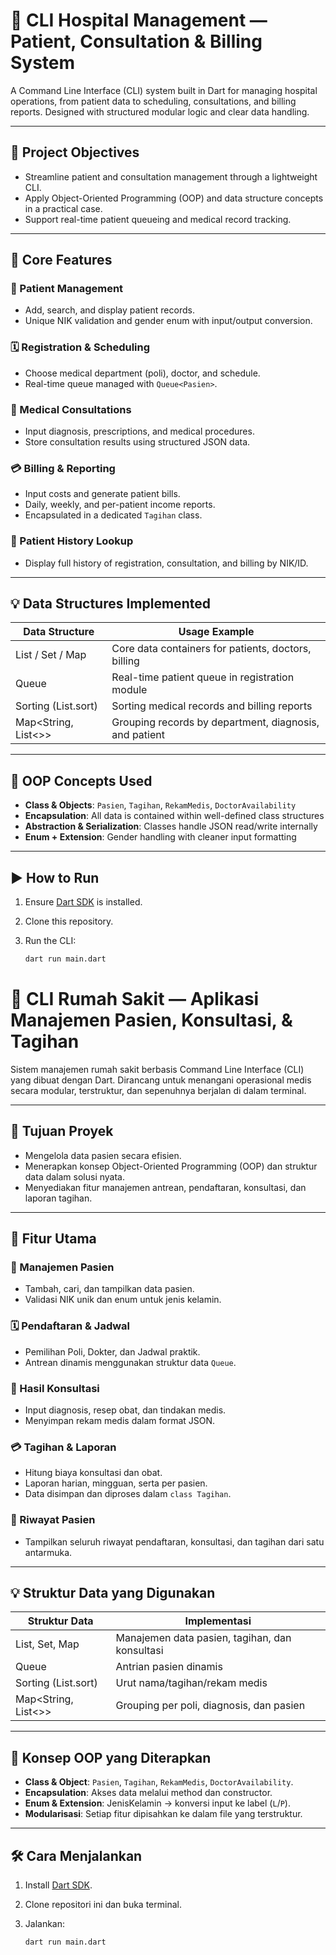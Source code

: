 # 🏥 CLI Hospital Management — Patient, Consultation & Billing System

A Command Line Interface (CLI) system built in Dart for managing hospital operations, from patient data to scheduling, consultations, and billing reports. Designed with structured modular logic and clear data handling.

---

## 🎯 Project Objectives

- Streamline patient and consultation management through a lightweight CLI.
- Apply Object-Oriented Programming (OOP) and data structure concepts in a practical case.
- Support real-time patient queueing and medical record tracking.

---

## 🧩 Core Features

### 👥 Patient Management
- Add, search, and display patient records.
- Unique NIK validation and gender enum with input/output conversion.

### 🗓 Registration & Scheduling
- Choose medical department (poli), doctor, and schedule.
- Real-time queue managed with `Queue<Pasien>`.

### 💬 Medical Consultations
- Input diagnosis, prescriptions, and medical procedures.
- Store consultation results using structured JSON data.

### 💳 Billing & Reporting
- Input costs and generate patient bills.
- Daily, weekly, and per-patient income reports.
- Encapsulated in a dedicated `Tagihan` class.

### 📂 Patient History Lookup
- Display full history of registration, consultation, and billing by NIK/ID.

---

## 💡 Data Structures Implemented

| Data Structure              | Usage Example                                          |
|-----------------------------|--------------------------------------------------------|
| List / Set / Map            | Core data containers for patients, doctors, billing    |
| Queue<Pasien>               | Real-time patient queue in registration module         |
| Sorting (List.sort)         | Sorting medical records and billing reports            |
| Map<String, List<>>         | Grouping records by department, diagnosis, and patient |

---

## 🧠 OOP Concepts Used

- **Class & Objects**: `Pasien`, `Tagihan`, `RekamMedis`, `DoctorAvailability`
- **Encapsulation**: All data is contained within well-defined class structures
- **Abstraction & Serialization**: Classes handle JSON read/write internally
- **Enum + Extension**: Gender handling with cleaner input formatting

---

## ▶️ How to Run

1. Ensure [Dart SDK](https://dart.dev/get-dart) is installed.
2. Clone this repository.
3. Run the CLI:

   ```bash
   dart run main.dart

# 🏥 CLI Rumah Sakit — Aplikasi Manajemen Pasien, Konsultasi, & Tagihan

Sistem manajemen rumah sakit berbasis Command Line Interface (CLI) yang dibuat dengan Dart. Dirancang untuk menangani operasional medis secara modular, terstruktur, dan sepenuhnya berjalan di dalam terminal.

---

## 🎯 Tujuan Proyek

- Mengelola data pasien secara efisien.
- Menerapkan konsep Object-Oriented Programming (OOP) dan struktur data dalam solusi nyata.
- Menyediakan fitur manajemen antrean, pendaftaran, konsultasi, dan laporan tagihan.

---

## 🧩 Fitur Utama

### 👥 Manajemen Pasien
- Tambah, cari, dan tampilkan data pasien.
- Validasi NIK unik dan enum untuk jenis kelamin.

### 🗓 Pendaftaran & Jadwal
- Pemilihan Poli, Dokter, dan Jadwal praktik.
- Antrean dinamis menggunakan struktur data `Queue`.

### 💬 Hasil Konsultasi
- Input diagnosis, resep obat, dan tindakan medis.
- Menyimpan rekam medis dalam format JSON.

### 💳 Tagihan & Laporan
- Hitung biaya konsultasi dan obat.
- Laporan harian, mingguan, serta per pasien.
- Data disimpan dan diproses dalam `class Tagihan`.

### 📂 Riwayat Pasien
- Tampilkan seluruh riwayat pendaftaran, konsultasi, dan tagihan dari satu antarmuka.

---

## 💡 Struktur Data yang Digunakan

| Struktur Data              | Implementasi                                                 |
|----------------------------|--------------------------------------------------------------|
| List, Set, Map             | Manajemen data pasien, tagihan, dan konsultasi               |
| Queue<Pasien>              | Antrian pasien dinamis                                       |
| Sorting (List.sort)        | Urut nama/tagihan/rekam medis                                |
| Map<String, List<>>        | Grouping per poli, diagnosis, dan pasien                     |

---

## 🧠 Konsep OOP yang Diterapkan

- **Class & Object**: `Pasien`, `Tagihan`, `RekamMedis`, `DoctorAvailability`.
- **Encapsulation**: Akses data melalui method dan constructor.
- **Enum & Extension**: JenisKelamin → konversi input ke label (`L`/`P`).
- **Modularisasi**: Setiap fitur dipisahkan ke dalam file yang terstruktur.

---

## 🛠 Cara Menjalankan

1. Install [Dart SDK](https://dart.dev/get-dart).
2. Clone repositori ini dan buka terminal.
3. Jalankan:

   ```bash
   dart run main.dart